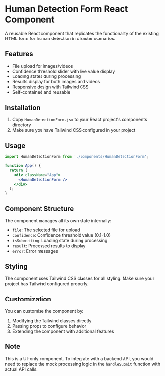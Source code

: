# Human Detection Form React Component

A reusable React component that replicates the functionality of the existing HTML form for human detection in disaster scenarios.

## Features

- File upload for images/videos
- Confidence threshold slider with live value display
- Loading states during processing
- Results display for both images and videos
- Responsive design with Tailwind CSS
- Self-contained and reusable

## Installation

1. Copy `HumanDetectionForm.jsx` to your React project's components directory
2. Make sure you have Tailwind CSS configured in your project

## Usage

```jsx
import HumanDetectionForm from './components/HumanDetectionForm';

function App() {
  return (
    <div className="App">
      <HumanDetectionForm />
    </div>
  );
}
```

## Component Structure

The component manages all its own state internally:
- `file`: The selected file for upload
- `confidence`: Confidence threshold value (0.1-1.0)
- `isSubmitting`: Loading state during processing
- `result`: Processed results to display
- `error`: Error messages

## Styling

The component uses Tailwind CSS classes for all styling. Make sure your project has Tailwind configured properly.

## Customization

You can customize the component by:
1. Modifying the Tailwind classes directly
2. Passing props to configure behavior
3. Extending the component with additional features

## Note

This is a UI-only component. To integrate with a backend API, you would need to replace the mock processing logic in the `handleSubmit` function with actual API calls.